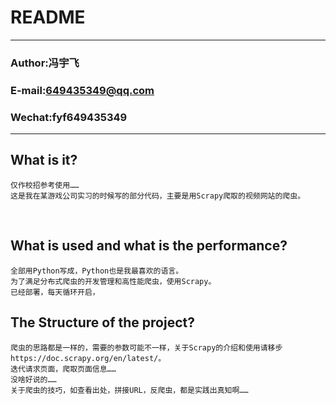 README
===========================
****
### Author:冯宇飞
### E-mail:649435349@qq.com
### Wechat:fyf649435349
****

## What is it?
```
仅作校招参考使用……
这是我在某游戏公司实习的时候写的部分代码，主要是用Scrapy爬取的视频网站的爬虫。
```
   
## What is used and what is the performance?
```
全部用Python写成，Python也是我最喜欢的语言。
为了满足分布式爬虫的开发管理和高性能爬虫，使用Scrapy。
已经部署，每天循环开启，
```

## The Structure of the project?
```
爬虫的思路都是一样的，需要的参数可能不一样，关于Scrapy的介绍和使用请移步https://doc.scrapy.org/en/latest/。
迭代请求页面，爬取页面信息……
没啥好说的……
关于爬虫的技巧，如查看出处，拼接URL，反爬虫，都是实践出真知啊……
```
